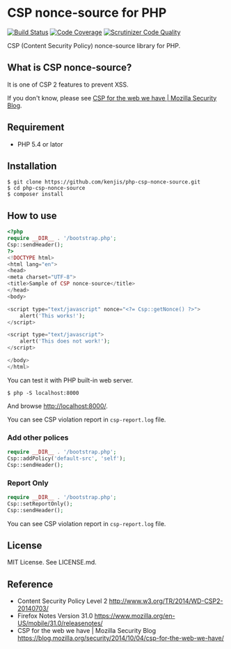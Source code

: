 # CSP nonce-source for PHP

[![Build Status](https://travis-ci.org/kenjis/php-csp-nonce-source.svg?branch=master)](https://travis-ci.org/kenjis/php-csp-nonce-source)
[![Code Coverage](https://scrutinizer-ci.com/g/kenjis/php-csp-nonce-source/badges/coverage.png?b=master)](https://scrutinizer-ci.com/g/kenjis/php-csp-nonce-source/?branch=master)
[![Scrutinizer Code Quality](https://scrutinizer-ci.com/g/kenjis/php-csp-nonce-source/badges/quality-score.png?b=master)](https://scrutinizer-ci.com/g/kenjis/php-csp-nonce-source/?branch=master)

CSP (Content Security Policy) nonce-source library for PHP.

## What is CSP nonce-source?

It is one of CSP 2 features to prevent XSS.

If you don't know, please see [CSP for the web we have | Mozilla Security Blog](https://blog.mozilla.org/security/2014/10/04/csp-for-the-web-we-have/).

## Requirement

* PHP 5.4 or lator

## Installation

~~~
$ git clone https://github.com/kenjis/php-csp-nonce-source.git
$ cd php-csp-nonce-source
$ composer install
~~~

## How to use

~~~php
<?php
require __DIR__ . '/bootstrap.php';
Csp::sendHeader();
?>
<!DOCTYPE html>
<html lang="en">
<head>
<meta charset="UTF-8">
<title>Sample of CSP nonce-source</title>
</head>
<body>

<script type="text/javascript" nonce="<?= Csp::getNonce() ?>">
    alert('This works!');
</script>

<script type="text/javascript">
    alert('This does not work!');
</script>

</body>
</html>
~~~

You can test it with PHP built-in web server.

~~~
$ php -S localhost:8000
~~~

And browse <http://localhost:8000/>.

You can see CSP violation report in `csp-report.log` file.

### Add other polices

~~~php
require __DIR__ . '/bootstrap.php';
Csp::addPolicy('default-src', 'self');
Csp::sendHeader();
~~~

### Report Only

~~~php
require __DIR__ . '/bootstrap.php';
Csp::setReportOnly();
Csp::sendHeader();
~~~

You can see CSP violation report in `csp-report.log` file.

## License

MIT License. See LICENSE.md.

## Reference

* Content Security Policy Level 2 http://www.w3.org/TR/2014/WD-CSP2-20140703/
* Firefox Notes Version 31.0 https://www.mozilla.org/en-US/mobile/31.0/releasenotes/
* CSP for the web we have | Mozilla Security Blog https://blog.mozilla.org/security/2014/10/04/csp-for-the-web-we-have/
